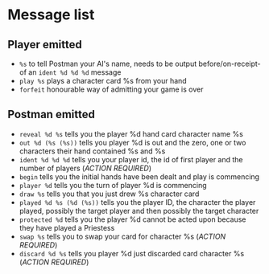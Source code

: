 # Message list

## Player emitted
* `%s` to tell Postman your AI's name, needs to be output before/on-receipt-of an `ident %d %d %d` message
* `play %s` plays a character card %s from your hand
* `forfeit` honourable way of admitting your game is over

## Postman emitted
* `reveal %d %s` tells you the player %d hand card character name %s
* `out %d (%s (%s))` tells you player %d is out and the zero, one or two characters their hand contained %s and %s
* `ident %d %d %d` tells you your player id, the id of first player and the number of players (*ACTION REQUIRED*)
* `begin` tells you the initial hands have been dealt and play is commencing
* `player %d` tells you the turn of player %d is commencing
* `draw %s` tells you that you just drew %s character card
* `played %d %s (%d (%s))` tells you the player ID, the character the player played, possibly the target player and then possibly the target character
* `protected %d` tells you the player %d cannot be acted upon because they have played a Priestess
* `swap %s` tells you to swap your card for character %s (*ACTION REQUIRED*)
* `discard %d %s` tells you player %d just discarded card character %s (*ACTION REQUIRED*)
